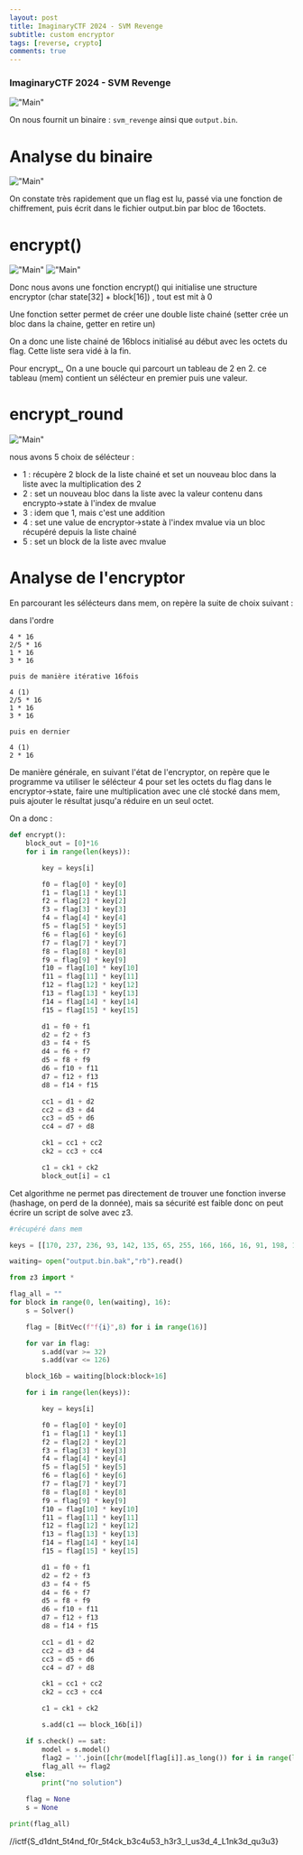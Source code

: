```yaml
---
layout: post
title: ImaginaryCTF 2024 - SVM Revenge
subtitle: custom encryptor
tags: [reverse, crypto]
comments: true
---
```


### ImaginaryCTF 2024 - SVM Revenge

!["Main"](/assets/img/posts/imaginaryctf2024/svm.png "Description")


On nous fournit un binaire : `svm_revenge` ainsi que `output.bin`.

# Analyse du binaire


!["Main"](/assets/img/posts/imaginaryctf2024/main_svm.png "main()")

On constate très rapidement que un flag est lu, passé via une fonction de chiffrement, puis écrit dans le fichier output.bin par bloc de 16octets.

# encrypt()

!["Main"](/assets/img/posts/imaginaryctf2024/svm1.png "encrypt()")
!["Main"](/assets/img/posts/imaginaryctf2024/svm2.png "encrypt_()")

Donc nous avons une fonction encrypt() qui initialise une structure encryptor (char state[32] + block[16]) , tout est mit à 0

Une fonction setter permet de créer une double liste chainé (setter crée un bloc dans la chaine, getter en retire un)

On a donc une liste chainé de 16blocs initialisé au début avec les octets du flag.
Cette liste sera vidé à la fin.

Pour encrypt_, On a une boucle qui parcourt un tableau de 2 en 2.
ce tableau (mem) contient un sélécteur en premier puis une valeur.

# encrypt_round

!["Main"](/assets/img/posts/imaginaryctf2024/svm3.png "encrypt_round()")


nous avons 5 choix de sélécteur : 

- 1 : récupère 2 block de la liste chainé et set un nouveau bloc dans la liste avec la multiplication des 2
- 2 : set un nouveau bloc dans la liste avec la valeur contenu dans encrypto->state à l'index de mvalue
- 3 : idem que 1, mais c'est une addition 
- 4 : set une value de encryptor->state à l'index mvalue via un bloc récupéré depuis la liste chainé
- 5 : set un block de la liste avec mvalue

# Analyse de l'encryptor

En parcourant les sélécteurs dans mem, on repère la suite de choix suivant : 

dans l'ordre
```
4 * 16
2/5 * 16
1 * 16
3 * 16

puis de manière itérative 16fois

4 (1)
2/5 * 16
1 * 16
3 * 16

puis en dernier
 
4 (1)
2 * 16
```

De manière générale, en suivant l'état de l'encryptor, on repère que le programme va utiliser le sélécteur 4 pour set les octets du flag dans le encryptor->state, faire une multiplication avec une clé stocké dans mem, puis ajouter le résultat jusqu'a réduire en un seul octet.

On a donc : 

```py
def encrypt():
    block_out = [0]*16
    for i in range(len(keys)):

        key = keys[i]

        f0 = flag[0] * key[0]
        f1 = flag[1] * key[1]
        f2 = flag[2] * key[2]
        f3 = flag[3] * key[3]
        f4 = flag[4] * key[4]
        f5 = flag[5] * key[5]
        f6 = flag[6] * key[6]
        f7 = flag[7] * key[7]
        f8 = flag[8] * key[8]
        f9 = flag[9] * key[9]
        f10 = flag[10] * key[10]
        f11 = flag[11] * key[11]
        f12 = flag[12] * key[12]
        f13 = flag[13] * key[13]
        f14 = flag[14] * key[14]
        f15 = flag[15] * key[15]

        d1 = f0 + f1
        d2 = f2 + f3
        d3 = f4 + f5
        d4 = f6 + f7
        d5 = f8 + f9
        d6 = f10 + f11
        d7 = f12 + f13
        d8 = f14 + f15

        cc1 = d1 + d2
        cc2 = d3 + d4
        cc3 = d5 + d6
        cc4 = d7 + d8

        ck1 = cc1 + cc2
        ck2 = cc3 + cc4

        c1 = ck1 + ck2
        block_out[i] = c1
```

Cet algorithme ne permet pas directement de trouver une fonction inverse (hashage, on perd de la donnée), mais sa sécurité est faible donc on peut écrire un script de solve avec z3.

```py
#récupéré dans mem

keys = [[170, 237, 236, 93, 142, 135, 65, 255, 166, 166, 16, 91, 198, 1, 122, 253], [61, 113, 174, 90, 79, 220, 48, 235, 141, 151, 254, 40, 64, 76, 131, 127], [115, 204, 168, 225, 233, 242, 141, 102, 80, 175, 32, 117, 30, 15, 213, 91], [60, 35, 61, 255, 133, 212, 75, 110, 81, 35, 159, 111, 146, 237, 215, 142], [179, 68, 170, 215, 255, 48, 250, 58, 77, 39, 49, 22, 83, 93, 73, 96], [130, 47, 195, 93, 192, 178, 12, 43, 151, 29, 29, 55, 86, 76, 161, 55], [128, 107, 107, 112, 214, 51, 36, 132, 207, 213, 25, 166, 254, 206, 248, 98], [21, 72, 129, 228, 192, 190, 109, 203, 19, 35, 56, 202, 249, 95, 176, 159], [39, 66, 218, 115, 168, 25, 32, 137, 73, 185, 80, 213, 69, 68, 59, 16], [12, 197, 214, 249, 215, 165, 171, 176, 79, 65, 251, 16, 142, 112, 6, 17], [205, 251, 189, 70, 254, 140, 181, 213, 252, 112, 106, 243, 66, 193, 147, 180], [149, 205, 80, 192, 174, 110, 160, 121, 103, 78, 174, 90, 205, 99, 2, 174], [79, 144, 161, 243, 140, 55, 149, 18, 60, 201, 149, 216, 2, 226, 49, 81], [114, 188, 139, 5, 60, 238, 7, 114, 202, 44, 75, 118, 130, 100, 8, 91], [18, 91, 153, 190, 44, 223, 146, 193, 250, 24, 25, 51, 158, 102, 122, 164], [211, 205, 34, 52, 227, 81, 76, 70, 147, 203, 66, 176, 190, 199, 34, 48]]

waiting= open("output.bin.bak","rb").read()

from z3 import *

flag_all = ""
for block in range(0, len(waiting), 16):
    s = Solver()

    flag = [BitVec(f"f{i}",8) for i in range(16)]

    for var in flag:
        s.add(var >= 32)
        s.add(var <= 126)

    block_16b = waiting[block:block+16]

    for i in range(len(keys)):

        key = keys[i]

        f0 = flag[0] * key[0]
        f1 = flag[1] * key[1]
        f2 = flag[2] * key[2]
        f3 = flag[3] * key[3]
        f4 = flag[4] * key[4]
        f5 = flag[5] * key[5]
        f6 = flag[6] * key[6]
        f7 = flag[7] * key[7]
        f8 = flag[8] * key[8]
        f9 = flag[9] * key[9]
        f10 = flag[10] * key[10]
        f11 = flag[11] * key[11]
        f12 = flag[12] * key[12]
        f13 = flag[13] * key[13]
        f14 = flag[14] * key[14]
        f15 = flag[15] * key[15]

        d1 = f0 + f1
        d2 = f2 + f3
        d3 = f4 + f5
        d4 = f6 + f7
        d5 = f8 + f9
        d6 = f10 + f11
        d7 = f12 + f13
        d8 = f14 + f15

        cc1 = d1 + d2
        cc2 = d3 + d4
        cc3 = d5 + d6
        cc4 = d7 + d8

        ck1 = cc1 + cc2
        ck2 = cc3 + cc4

        c1 = ck1 + ck2

        s.add(c1 == block_16b[i])

    if s.check() == sat:
        model = s.model()
        flag2 = ''.join([chr(model[flag[i]].as_long()) for i in range(len(flag))])
        flag_all += flag2
    else:
        print("no solution")

    flag = None
    s = None

print(flag_all)
```

//ictf{S_d1dnt_5t4nd_f0r_5t4ck_b3c4u53_h3r3_I_us3d_4_L1nk3d_qu3u3}